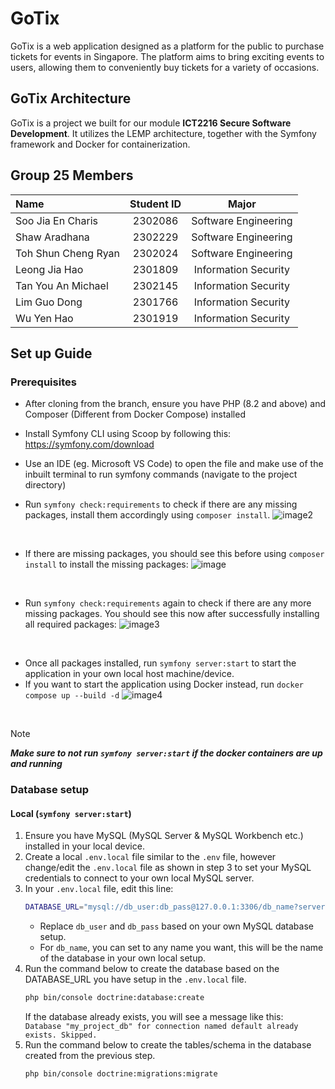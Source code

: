 # GoTix #
GoTix is a web application designed as a platform for the public to purchase tickets for events in Singapore. The platform aims to bring exciting events to users, allowing them to conveniently buy tickets for a variety of occasions.

## GoTix Architecture
GoTix is a project we built for our module **ICT2216 Secure Software Development**. It utilizes the LEMP architecture, together with the Symfony framework and Docker for containerization.

## Group 25 Members
| Name            | Student ID | Major |
| :---------------- | :------: | :----: |
| Soo Jia En Charis       |   2302086   | Software Engineering |
| Shaw Aradhana           |   2302229   | Software Engineering |
| Toh Shun Cheng Ryan |  2302024   | Software Engineering |
| Leong Jia Hao |  2301809   | Information Security |
| Tan You An Michael |  2302145   | Information Security |
| Lim Guo Dong    |  2301766   | Information Security |
| Wu Yen Hao |  2301919   | Information Security |

## Set up Guide
### Prerequisites
* After cloning from the branch, ensure you have PHP (8.2 and above) and Composer (Different from Docker Compose) installed
* Install Symfony CLI using Scoop by following this: https://symfony.com/download
* Use an IDE (eg. Microsoft VS Code) to open the file and make use of the inbuilt terminal to run symfony commands (navigate to the project directory)

* Run ```symfony check:requirements``` to check if there are any missing packages, install them accordingly using ```composer install```.
![image2](https://github.com/user-attachments/assets/f693d5e5-1f8f-4ee0-ba94-79932281a6ab)
<br/>

* If there are missing packages, you should see this before using ```composer install``` to install the missing packages:
![image](https://github.com/user-attachments/assets/d5bfff61-8863-414f-8f97-fcd633e68ce3)
<br/>

* Run ```symfony check:requirements``` again to check if there are any more missing packages. You should see this now after successfully installing all required packages:
![image3](https://github.com/user-attachments/assets/f52c5094-2a12-4e4f-98ba-d8994ba1c0f4)
<br/>

* Once all packages installed, run ```symfony server:start``` to start the application in your own local host machine/device.
* If you want to start the application using Docker instead, run ```docker compose up --build -d```
![image4](https://github.com/user-attachments/assets/b59c00c1-05f7-48c3-be0c-dd6537a75387)
<br/>

> [!NOTE]  
> **_Make sure to not run ```symfony server:start``` if the docker containers are up and running_**

### Database setup
#### Local (```symfony server:start```)
1. Ensure you have MySQL (MySQL Server & MySQL Workbench etc.) installed in your local device.
2. Create a local ```.env.local``` file similar to the ```.env``` file, however change/edit the ```.env.local``` file as shown in step 3 to set your MySQL credentials to connect to your own local MySQL server.
3. In your ```.env.local``` file, edit this line:
   ```sh
   DATABASE_URL="mysql://db_user:db_pass@127.0.0.1:3306/db_name?serverVersion=8.0.32&charset=utf8mb4"
   ```
   * Replace ```db_user``` and ```db_pass``` based on your own MySQL database setup.
   * For ```db_name```, you can set to any name you want, this will be the name of the database in your own local setup.
4. Run the command below to create the database based on the DATABASE_URL you have setup in the ```.env.local``` file.
   ```sh
   php bin/console doctrine:database:create
   ```
   If the database already exists, you will see a message like this:<br/>
   ```Database "my_project_db" for connection named default already exists. Skipped.```
5. Run the command below to create the tables/schema in the database created from the previous step.
   ```sh
   php bin/console doctrine:migrations:migrate
   ```
   
